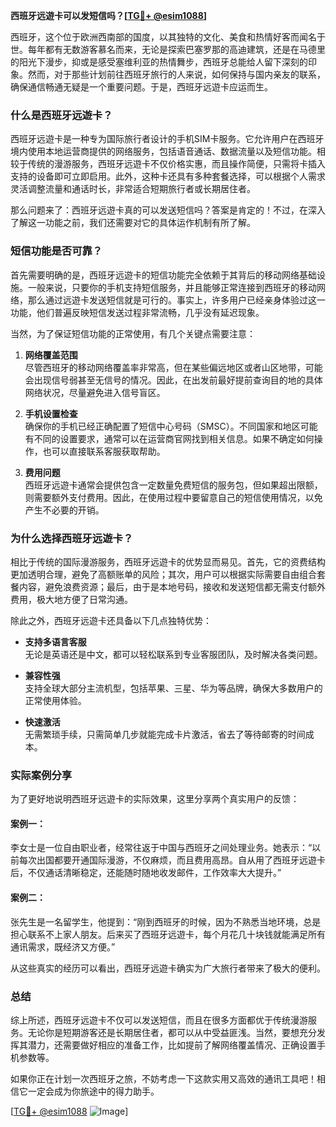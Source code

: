 **西班牙远遊卡可以发短信吗？[[TG💪+ @esim1088](https://t.me/s/esim1088)]**

西班牙，这个位于欧洲西南部的国度，以其独特的文化、美食和热情好客而闻名于世。每年都有无数游客慕名而来，无论是探索巴塞罗那的高迪建筑，还是在马德里的阳光下漫步，抑或是感受塞维利亚的热情舞步，西班牙总能给人留下深刻的印象。然而，对于那些计划前往西班牙旅行的人来说，如何保持与国内亲友的联系，确保通信畅通无疑是一个重要问题。于是，西班牙远遊卡应运而生。

### **什么是西班牙远遊卡？**

西班牙远遊卡是一种专为国际旅行者设计的手机SIM卡服务。它允许用户在西班牙境内使用本地运营商提供的网络服务，包括语音通话、数据流量以及短信功能。相较于传统的漫游服务，西班牙远遊卡不仅价格实惠，而且操作简便，只需将卡插入支持的设备即可立即启用。此外，这种卡还具有多种套餐选择，可以根据个人需求灵活调整流量和通话时长，非常适合短期旅行者或长期居住者。

那么问题来了：西班牙远遊卡真的可以发送短信吗？答案是肯定的！不过，在深入了解这一功能之前，我们还需要对它的具体运作机制有所了解。

### **短信功能是否可靠？**

首先需要明确的是，西班牙远遊卡的短信功能完全依赖于其背后的移动网络基础设施。一般来说，只要你的手机支持短信服务，并且能够正常连接到西班牙的移动网络，那么通过远遊卡发送短信就是可行的。事实上，许多用户已经亲身体验过这一功能，他们普遍反映短信发送过程非常流畅，几乎没有延迟现象。

当然，为了保证短信功能的正常使用，有几个关键点需要注意：

1. **网络覆盖范围**  
   尽管西班牙的移动网络覆盖率非常高，但在某些偏远地区或者山区地带，可能会出现信号弱甚至无信号的情况。因此，在出发前最好提前查询目的地的具体网络状况，尽量避免进入信号盲区。

2. **手机设置检查**  
   确保你的手机已经正确配置了短信中心号码（SMSC）。不同国家和地区可能有不同的设置要求，通常可以在运营商官网找到相关信息。如果不确定如何操作，也可以直接联系客服获取帮助。

3. **费用问题**  
   西班牙远遊卡通常会提供包含一定数量免费短信的服务包，但如果超出限额，则需要额外支付费用。因此，在使用过程中要留意自己的短信使用情况，以免产生不必要的开销。

### **为什么选择西班牙远遊卡？**

相比于传统的国际漫游服务，西班牙远遊卡的优势显而易见。首先，它的资费结构更加透明合理，避免了高额账单的风险；其次，用户可以根据实际需要自由组合套餐内容，避免浪费资源；最后，由于是本地号码，接收和发送短信都无需支付额外费用，极大地方便了日常沟通。

除此之外，西班牙远遊卡还具备以下几点独特优势：

- **支持多语言客服**  
  无论是英语还是中文，都可以轻松联系到专业客服团队，及时解决各类问题。
  
- **兼容性强**  
  支持全球大部分主流机型，包括苹果、三星、华为等品牌，确保大多数用户的正常使用体验。
  
- **快速激活**  
  无需繁琐手续，只需简单几步就能完成卡片激活，省去了等待邮寄的时间成本。

### **实际案例分享**

为了更好地说明西班牙远遊卡的实际效果，这里分享两个真实用户的反馈：

#### 案例一：
李女士是一位自由职业者，经常往返于中国与西班牙之间处理业务。她表示：“以前每次出国都要开通国际漫游，不仅麻烦，而且费用高昂。自从用了西班牙远遊卡后，不仅通话清晰稳定，还能随时随地收发邮件，工作效率大大提升。”

#### 案例二：
张先生是一名留学生，他提到：“刚到西班牙的时候，因为不熟悉当地环境，总是担心联系不上家人朋友。后来买了西班牙远遊卡，每个月花几十块钱就能满足所有通讯需求，既经济又方便。”

从这些真实的经历可以看出，西班牙远遊卡确实为广大旅行者带来了极大的便利。

### **总结**

综上所述，西班牙远遊卡不仅可以发送短信，而且在很多方面都优于传统漫游服务。无论你是短期游客还是长期居住者，都可以从中受益匪浅。当然，要想充分发挥其潜力，还需要做好相应的准备工作，比如提前了解网络覆盖情况、正确设置手机参数等。

如果你正在计划一次西班牙之旅，不妨考虑一下这款实用又高效的通讯工具吧！相信它一定会成为你旅途中的得力助手。

[[TG💪+ @esim1088](https://t.me/s/esim1088) ![Image](https://i.postimg.cc/4NQfJmqS/Snipaste-2025-05-13-00-14-12.png)]